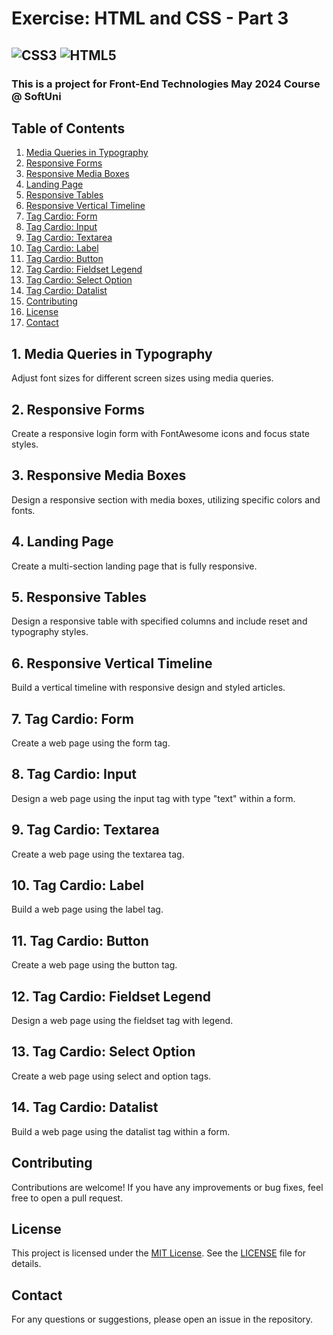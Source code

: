 # Exercise: HTML and CSS - Part 3
![CSS3](https://img.shields.io/badge/CSS3-1572B6?style=for-the-badge&logo=css3&logoColor=white)
![HTML5](https://img.shields.io/badge/HTML5-E34F26?style=for-the-badge&logo=html5&logoColor=white)
---
### This is a project for Front-End Technologies May 2024 Course @ SoftUni

## Table of Contents
1. [Media Queries in Typography](#1-media-queries-in-typography)
2. [Responsive Forms](#2-responsive-forms)
3. [Responsive Media Boxes](#3-responsive-media-boxes)
4. [Landing Page](#4-landing-page)
5. [Responsive Tables](#5-responsive-tables)
6. [Responsive Vertical Timeline](#6-responsive-vertical-timeline)
7. [Tag Cardio: Form](#7-tag-cardio-form)
8. [Tag Cardio: Input](#8-tag-cardio-input)
9. [Tag Cardio: Textarea](#9-tag-cardio-textarea)
10. [Tag Cardio: Label](#10-tag-cardio-label)
11. [Tag Cardio: Button](#11-tag-cardio-button)
12. [Tag Cardio: Fieldset Legend](#12-tag-cardio-fieldset-legend)
13. [Tag Cardio: Select Option](#13-tag-cardio-select-option)
14. [Tag Cardio: Datalist](#14-tag-cardio-datalist)
15. [Contributing](#Contributing)
16. [License](#License)
17. [Contact](#Contact)

## 1. Media Queries in Typography
Adjust font sizes for different screen sizes using media queries.

## 2. Responsive Forms
Create a responsive login form with FontAwesome icons and focus state styles.

## 3. Responsive Media Boxes
Design a responsive section with media boxes, utilizing specific colors and fonts.

## 4. Landing Page
Create a multi-section landing page that is fully responsive.

## 5. Responsive Tables
Design a responsive table with specified columns and include reset and typography styles.

## 6. Responsive Vertical Timeline
Build a vertical timeline with responsive design and styled articles.

## 7. Tag Cardio: Form
Create a web page using the form tag.

## 8. Tag Cardio: Input
Design a web page using the input tag with type "text" within a form.

## 9. Tag Cardio: Textarea
Create a web page using the textarea tag.

## 10. Tag Cardio: Label
Build a web page using the label tag.

## 11. Tag Cardio: Button
Create a web page using the button tag.

## 12. Tag Cardio: Fieldset Legend
Design a web page using the fieldset tag with legend.

## 13. Tag Cardio: Select Option
Create a web page using select and option tags.

## 14. Tag Cardio: Datalist
Build a web page using the datalist tag within a form.

## Contributing
Contributions are welcome! If you have any improvements or bug fixes, feel free to open a pull request.

## License
This project is licensed under the [MIT License](LICENSE). See the [LICENSE](LICENSE) file for details.

## Contact
For any questions or suggestions, please open an issue in the repository.
